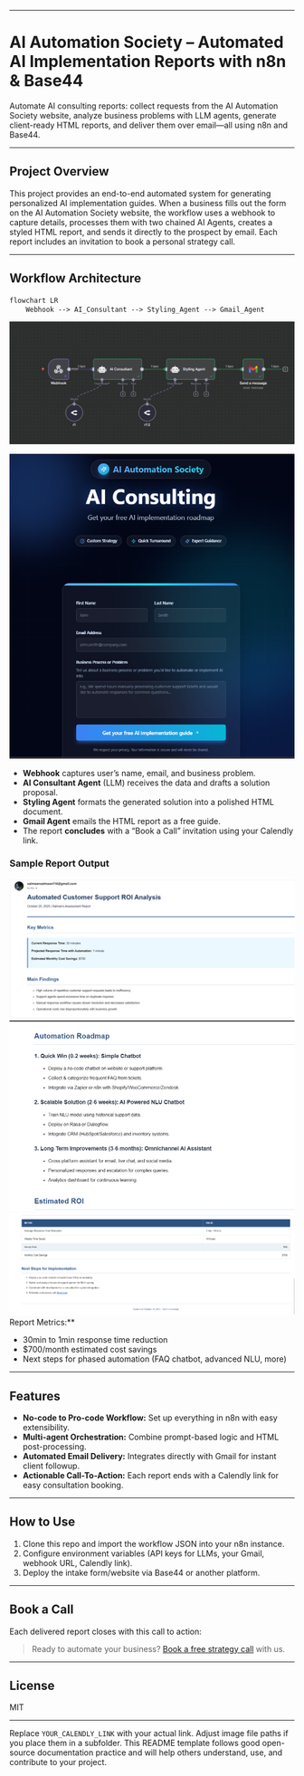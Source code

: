 ***

# AI Automation Society – Automated AI Implementation Reports with n8n & Base44

Automate AI consulting reports: collect requests from the AI Automation Society website, analyze business problems with LLM agents, generate client-ready HTML reports, and deliver them over email—all using n8n and Base44.

***

## Project Overview

This project provides an end-to-end automated system for generating personalized AI implementation guides. When a business fills out the form on the AI Automation Society website, the workflow uses a webhook to capture details, processes them with two chained AI Agents, creates a styled HTML report, and sends it directly to the prospect by email. Each report includes an invitation to book a personal strategy call.

***

## Workflow Architecture

```mermaid
flowchart LR
    Webhook --> AI_Consultant --> Styling_Agent --> Gmail_Agent
```


![Workflow Diagram](Reference-Images/workflow.png)



![Landing Page](Reference-Images/website.png)

- **Webhook** captures user’s name, email, and business problem.
- **AI Consultant Agent** (LLM) receives the data and drafts a solution proposal.
- **Styling Agent** formats the generated solution into a polished HTML document.
- **Gmail Agent** emails the HTML report as a free guide.
- The report **concludes** with a “Book a Call” invitation using your Calendly link.

### Sample Report Output

![Sample Report](Reference-Images/report-1.png)
![Sample Report](Reference-Images/report-2.png)
![Sample Report](Reference-Images/report-3.png)Report Metrics:**
- 30min to 1min response time reduction
- $700/month estimated cost savings
- Next steps for phased automation (FAQ chatbot, advanced NLU, more)

***

## Features

- **No-code to Pro-code Workflow:** Set up everything in n8n with easy extensibility.
- **Multi-agent Orchestration:** Combine prompt-based logic and HTML post-processing.
- **Automated Email Delivery:** Integrates directly with Gmail for instant client followup.
- **Actionable Call-To-Action:** Each report ends with a Calendly link for easy consultation booking.

***

## How to Use

1. Clone this repo and import the workflow JSON into your n8n instance.
2. Configure environment variables (API keys for LLMs, your Gmail, webhook URL, Calendly link).
3. Deploy the intake form/website via Base44 or another platform.


***

## Book a Call

Each delivered report closes with this call to action:
> Ready to automate your business? [Book a free strategy call](YOUR_CALENDLY_LINK) with us.

***

## License

MIT

***

Replace `YOUR_CALENDLY_LINK` with your actual link. Adjust image file paths if you place them in a subfolder. This README template follows good open-source documentation practice and will help others understand, use, and contribute to your project.
